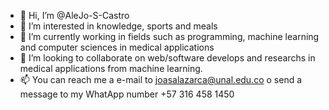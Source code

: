 - 👋 Hi, I’m @AleJo-S-Castro
- 👀 I’m interested in knowledge, sports and meals
- 🌱 I’m currently working in fields such as programming, machine learning and computer sciences in medical applications
- 💞️ I’m looking to collaborate on web/software develops and researchs in medical applications from machine learning.
- 📫 You can reach me a e-mail to joasalazarca@unal.edu.co o send a message to my WhatApp number +57 316 458 1450

<!---
AleJo-S-Castro/AleJo-S-Castro is a ✨ special ✨ repository because its `README.md` (this file) appears on your GitHub profile.
You can click the Preview link to take a look at your changes.
--->
